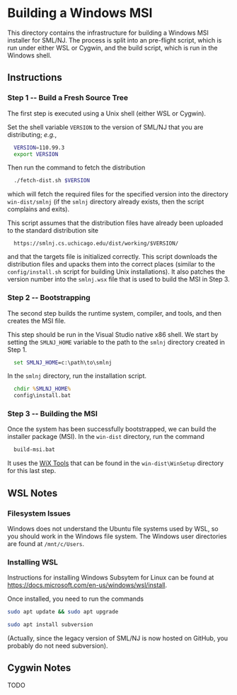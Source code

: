 # Building a Windows MSI

This directory contains the infrastructure for building a Windows
MSI installer for SML/NJ.  The process is split into an pre-flight
script, which is run under either WSL or Cygwin, and the build script,
which is run in the Windows shell.

## Instructions

### Step 1 -- Build a Fresh Source Tree

The first step is executed using a Unix shell (either WSL or Cygwin).

Set the shell variable `VERSION` to the version of SML/NJ that you
are distributing; *e.g.*,

``` bash
  VERSION=110.99.3
  export VERSION
```

Then run the command to fetch the distribution

``` bash
  ./fetch-dist.sh $VERSION
```

which will fetch the required files for the specified version
into the directory `win-dist/smlnj` (if the `smlnj`
directory already exists, then the script complains and exits).

This script assumes that the distribution files have already been uploaded
to the standard distribution site

```
  https://smlnj.cs.uchicago.edu/dist/working/$VERSION/
```

and that the targets file is initialized correctly.  This
script downloads the distribution files and upacks them into
the correct places (similar to the `config/install.sh` script
for building Unix installations).  It also patches the version
number into the `smlnj.wsx` file that is used to build the MSI
in Step 3.

### Step 2 -- Bootstrapping

The second step builds the runtime system, compiler, and tools,
and then creates the MSI file.

This step should be run in the Visual Studio native x86 shell.
We start by setting the `SMLNJ_HOME` variable to the path to the
`smlnj` directory created in Step 1.

``` bat
  set SMLNJ_HOME=c:\path\to\smlnj
```

In the `smlnj` directory, run the installation script.

``` bat
  chdir %SMLNJ_HOME%
  config\install.bat
```

### Step 3 -- Building the MSI

Once the system has been successfully bootstrapped, we can
build the installer package (MSI).  In the `win-dist` directory,
run the command

``` bat
  build-msi.bat
```

It uses the [WiX Tools](https://wixtoolset.org) that can be found
in the `win-dist\WinSetup` directory for this last step.

## WSL Notes

### Filesystem Issues

Windows does not understand the Ubuntu file systems used by WSL, so
you should work in the Windows file system.  The Windows user directories
are found at `/mnt/c/Users`.

### Installing WSL

Instructions for installing Windows Subsytem for Linux can be found at
https://docs.microsoft.com/en-us/windows/wsl/install.

Once installed, you need to run the commands

``` bash
sudo apt update && sudo apt upgrade

sudo apt install subversion
```

(Actually, since the legacy version of SML/NJ is now hosted on
GitHub, you probably do not need subversion).

## Cygwin Notes

TODO
